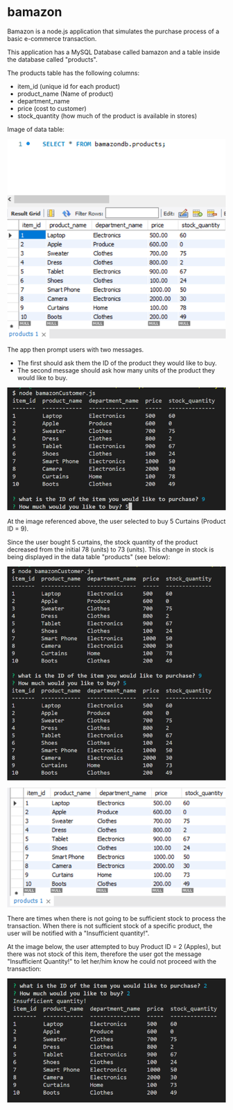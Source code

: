 # bamazon

Bamazon is a node.js application that simulates the purchase process of a basic e-commerce transaction.


This application has a MySQL Database called bamazon and a table inside the database called "products".

The products table has the following columns:

* item_id (unique id for each product)
* product_name (Name of product)
* department_name
* price (cost to customer)
* stock_quantity (how much of the product is available in stores)


Image of data table: 

![Image of data table](https://github.com/NayCS/bamazon/blob/master/images/Step%201%20-%20Intial%20Products%20Table.png)


The app then prompt users with two messages.

* The first should ask them the ID of the product they would like to buy.
* The second message should ask how many units of the product they would like to buy.

![Image selection prompt ](https://github.com/NayCS/bamazon/blob/master/images/Step%202%20-%20Item%20and%20quantity%20selection.png)

At the image referenced above, the user selected to buy 5 Curtains (Product ID = 9). 

Since the user bought 5 curtains, the stock quantity of the product decreased from the initial 78 (units) to 73 (units). This change in stock is being displayed in the data table "products" (see below):

![Stock Decrease v1](https://github.com/NayCS/bamazon/blob/master/images/Step%203%20-%20Product%20Quantity%20Decrease%20after%20purchase.png)

![Stock Decrease v2](https://github.com/NayCS/bamazon/blob/master/images/Step%203%20-%20V2%20-%20Product%20Quantity%20Decrease%20after%20Purchase.png)

There are times when there is not going to be sufficient stock to process the transaction. When there is not sufficient stock of a specific product, the user will be notified with a "Insufficient quantity!".

At the image below, the user attempted to buy Product ID = 2 (Apples), but there was not stock of this item, therefore the user got the message "Insufficient Quantity!" to let her/him know he could not proceed with the transaction:

![Insufficient Quantity](https://github.com/NayCS/bamazon/blob/master/images/Step%204%20-%20Insufficient%20Qty%20message%20when%20product%20not%20in%20stock.png)
